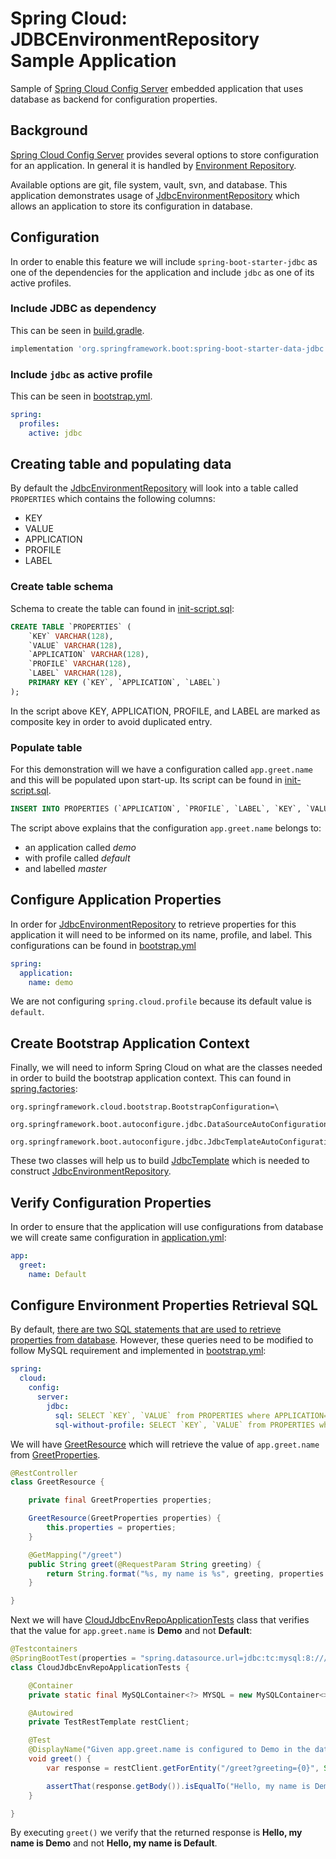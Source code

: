 # Spring Cloud: JDBCEnvironmentRepository Sample Application
Sample of [Spring Cloud Config Server][2] embedded application that uses database as backend for configuration properties.

## Background
[Spring Cloud Config Server][2] provides several options to store configuration for an application. In general it is handled
by [Environment Repository][3].

Available options are git, file system, vault, svn, and database. This application demonstrates usage of [JdbcEnvironmentRepository][1]
which allows an application to store its configuration in database.

## Configuration
In order to enable this feature we will include `spring-boot-starter-jdbc` as one of the dependencies for the application and
include `jdbc` as one of its active profiles.

### Include JDBC as dependency
This can be seen in [build.gradle](build.gradle).

```groovy
implementation 'org.springframework.boot:spring-boot-starter-data-jdbc'
```

### Include `jdbc` as active profile
This can be seen in [bootstrap.yml][4].

```yaml
spring:
  profiles:
    active: jdbc
```

## Creating table and populating data
By default the [JdbcEnvironmentRepository][1] will look into a table called `PROPERTIES` which contains the following columns:

- KEY
- VALUE
- APPLICATION
- PROFILE
- LABEL

### Create table schema
Schema to create the table can found in [init-script.sql][6]:

```sql
CREATE TABLE `PROPERTIES` (
    `KEY` VARCHAR(128),
    `VALUE` VARCHAR(128),
    `APPLICATION` VARCHAR(128),
    `PROFILE` VARCHAR(128),
    `LABEL` VARCHAR(128),
    PRIMARY KEY (`KEY`, `APPLICATION`, `LABEL`)
);
```

In the script above KEY, APPLICATION, PROFILE, and LABEL are marked as composite key in order to avoid duplicated entry.

### Populate table
For this demonstration will we have a configuration called `app.greet.name` and this will be populated upon start-up.
Its script can be found in [init-script.sql][6].

```sql
INSERT INTO PROPERTIES (`APPLICATION`, `PROFILE`, `LABEL`, `KEY`, `VALUE`) VALUES ('demo', 'default', 'master', 'app.greet.name', 'Demo');
```

The script above explains that the configuration `app.greet.name` belongs to:

- an application called _demo_
- with profile called _default_
- and labelled _master_

## Configure Application Properties
In order for [JdbcEnvironmentRepository][1] to retrieve properties for this application it will need to be informed on
its name, profile, and label. This configurations can be found in [bootstrap.yml][4]

```yaml
spring:
  application:
    name: demo
``` 

We are not configuring `spring.cloud.profile` because its default value is `default`.

## Create Bootstrap Application Context
Finally, we will need to inform Spring Cloud on what are the classes needed in order to build the
bootstrap application context. This can found in [spring.factories][8]:

```text
org.springframework.cloud.bootstrap.BootstrapConfiguration=\
  org.springframework.boot.autoconfigure.jdbc.DataSourceAutoConfiguration,\
  org.springframework.boot.autoconfigure.jdbc.JdbcTemplateAutoConfiguration
```

These two classes will help us to build [JdbcTemplate][10] which is needed to construct [JdbcEnvironmentRepository][9].

## Verify Configuration Properties
In order to ensure that the application will use configurations from database we will create same configuration in [application.yml][11]:

```yaml
app:
  greet:
    name: Default
```

## Configure Environment Properties Retrieval SQL
By default, [there are two SQL statements that are used to retrieve properties from database](https://github.com/spring-cloud/spring-cloud-config/blob/main/spring-cloud-config-server/src/main/java/org/springframework/cloud/config/server/environment/JdbcEnvironmentProperties.java#L30). 
However, these queries need to be modified to follow MySQL requirement and implemented in [bootstrap.yml][4]:

```yaml
spring:
  cloud:
    config:
      server:
        jdbc:
          sql: SELECT `KEY`, `VALUE` from PROPERTIES where APPLICATION=? and PROFILE=? and LABEL=?
          sql-without-profile: SELECT `KEY`, `VALUE` from PROPERTIES where APPLICATION=? and PROFILE='default' and LABEL=?
```

We will have [GreetResource][12] which will retrieve the value of `app.greet.name` from [GreetProperties][14].

```java
@RestController
class GreetResource {

    private final GreetProperties properties;

    GreetResource(GreetProperties properties) {
        this.properties = properties;
    }

    @GetMapping("/greet")
    public String greet(@RequestParam String greeting) {
        return String.format("%s, my name is %s", greeting, properties.name());
    }

}
```

Next we will have [CloudJdbcEnvRepoApplicationTests][13] class that verifies that the value for `app.greet.name` is **Demo** and not **Default**:

```java
@Testcontainers
@SpringBootTest(properties = "spring.datasource.url=jdbc:tc:mysql:8:///test?TC_INITSCRIPT=init-script.sql", webEnvironment = RANDOM_PORT)
class CloudJdbcEnvRepoApplicationTests {

    @Container
    private static final MySQLContainer<?> MYSQL = new MySQLContainer<>("mysql:8");

    @Autowired
    private TestRestTemplate restClient;

    @Test
    @DisplayName("Given app.greet.name is configured to Demo in the database When I call greet Then I should get Hello, my name is Demo")
    void greet() {
        var response = restClient.getForEntity("/greet?greeting={0}", String.class, "Hello");

        assertThat(response.getBody()).isEqualTo("Hello, my name is Demo");
    }

}
```

By executing `greet()` we verify that the returned response is **Hello, my name is Demo** and not **Hello, my name is Default**.

[1]: https://cloud.spring.io/spring-cloud-config/single/spring-cloud-config.html#_jdbc_backend
[2]: https://cloud.spring.io/spring-cloud-config/single/spring-cloud-config.html#_spring_cloud_config_server
[3]: https://cloud.spring.io/spring-cloud-config/single/spring-cloud-config.html#_environment_repository
[4]: src/main/resources/bootstrap.yml
[6]: src/test/resources/init-script.sql
[8]: src/main/resources/META-INF/spring.factories
[9]: https://github.com/spring-cloud/spring-cloud-config/blob/master/spring-cloud-config-server/src/main/java/org/springframework/cloud/config/server/environment/JdbcEnvironmentRepository.java
[10]: https://docs.spring.io/spring/docs/current/javadoc-api/org/springframework/jdbc/core/JdbcTemplate.html
[11]: src/main/resources/application.yml
[12]: src/main/java/zin/rashidi/boot/cloud/jdbcenvrepo/greet/GreetResource.java
[13]: src/test/java/zin/rashidi/boot/cloud/jdbcenvrepo/CloudJdbcEnvRepoApplicationTests.java
[14]: src/main/java/zin/rashidi/boot/cloud/jdbcenvrepo/greet/GreetProperties.java
